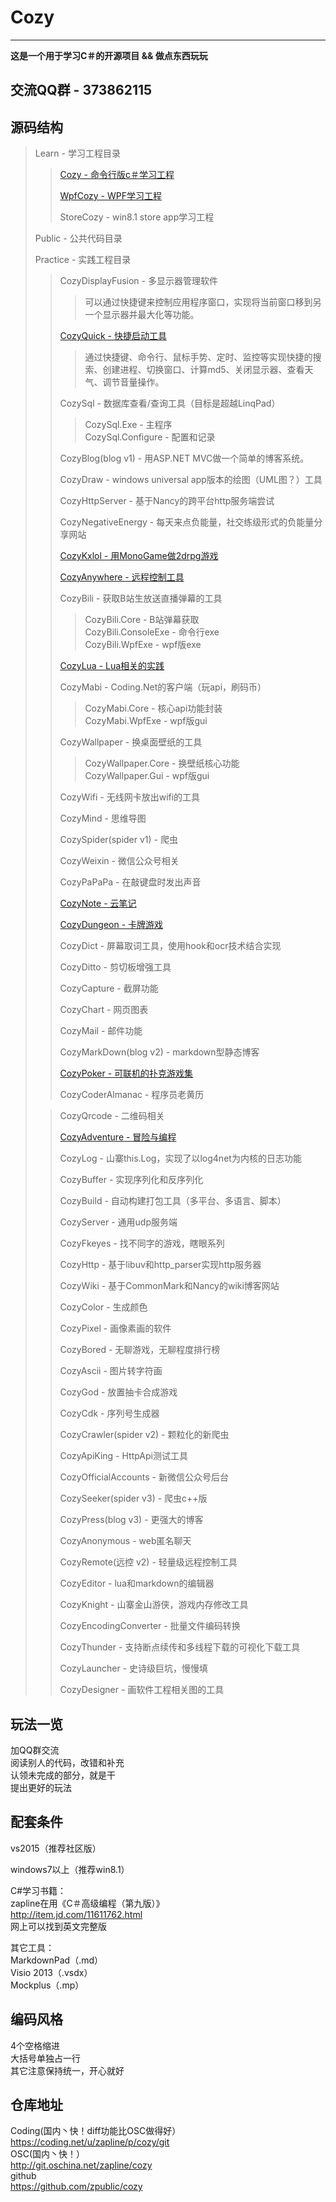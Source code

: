 Cozy
========
--------------------------------

<b>这是一个用于学习C＃的开源项目 && 做点东西玩玩</b>

交流QQ群 - 373862115
--------------------------------


源码结构
--------------------------------
> Learn - 学习工程目录  
> 
>> [Cozy - 命令行版c＃学习工程](doc/LearnCozy.md)
>>
>> [WpfCozy - WPF学习工程](doc/LearnWpfCozy.md)
>>
>> StoreCozy - win8.1 store app学习工程  
>
>
> Public - 公共代码目录  
>
>
> Practice - 实践工程目录  
> 
>> CozyDisplayFusion - 多显示器管理软件  
>>> 可以通过快捷键来控制应用程序窗口，实现将当前窗口移到另一个显示器并最大化等功能。  
>>
>> [CozyQuick - 快捷启动工具](doc/CozyQuick.md)
>>> 通过快捷键、命令行、鼠标手势、定时、监控等实现快捷的搜索、创建进程、切换窗口、计算md5、关闭显示器、查看天气、调节音量操作。  
>>
>> CozySql - 数据库查看/查询工具（目标是超越LinqPad）  
>>> CozySql.Exe - 主程序  
>>> CozySql.Configure - 配置和记录  
>>
>> CozyBlog(blog v1) - 用ASP.NET MVC做一个简单的博客系统。  
>>
>> CozyDraw - windows universal app版本的绘图（UML图？）工具  
>>
>> CozyHttpServer - 基于Nancy的跨平台http服务端尝试  
>>
>> CozyNegativeEnergy - 每天来点负能量，社交练级形式的负能量分享网站  
>>
>> [CozyKxlol - 用MonoGame做2drpg游戏](doc/CozyKxlol.md)
>>
>> [CozyAnywhere - 远程控制工具](doc/CozyAnywhere.md)  
>>
>> CozyBili - 获取B站生放送直播弹幕的工具  
>>> CozyBili.Core - B站弹幕获取  
>>> CozyBili.ConsoleExe - 命令行exe  
>>> CozyBili.WpfExe - wpf版exe  
>>
>> [CozyLua - Lua相关的实践](doc/CozyLua.md)
>>
>> CozyMabi - Coding.Net的客户端（玩api，刷码币）  
>>> CozyMabi.Core - 核心api功能封装  
>>> CozyMabi.WpfExe - wpf版gui  
>>
>> CozyWallpaper - 换桌面壁纸的工具  
>>> CozyWallpaper.Core - 换壁纸核心功能  
>>> CozyWallpaper.Gui - wpf版gui  
>>
>> CozyWifi - 无线网卡放出wifi的工具  
>>
>> CozyMind - 思维导图  
>>
>> CozySpider(spider v1) - 爬虫  
>>
>> CozyWeixin - 微信公众号相关  
>>
>> CozyPaPaPa - 在敲键盘时发出声音  
>>
>> [CozyNote - 云笔记](doc/CozyNote.md)  
>>
>> [CozyDungeon - 卡牌游戏](doc/CozyDungeon.md)  
>>
>> CozyDict - 屏幕取词工具，使用hook和ocr技术结合实现  
>>
>> CozyDitto - 剪切板增强工具  
>>
>> CozyCapture - 截屏功能  
>>
>> CozyChart - 网页图表  
>>
>> CozyMail - 邮件功能  
>>
>> CozyMarkDown(blog v2) - markdown型静态博客  
>>
>> [CozyPoker - 可联机的扑克游戏集](doc/CozyPoker.md)  
>>
>> CozyCoderAlmanac - 程序员老黄历  
>
>> CozyQrcode - 二维码相关
>>
>> [CozyAdventure - 冒险与编程](doc/CozyAdventure.md)
>>
>> CozyLog - 山寨this.Log，实现了以log4net为内核的日志功能  
>>
>> CozyBuffer - 实现序列化和反序列化  
>>
>> CozyBuild -  自动构建打包工具（多平台、多语言、脚本）  
>>
>> CozyServer - 通用udp服务端  
>>
>> CozyFkeyes - 找不同字的游戏，瞎眼系列
>>
>> CozyHttp - 基于libuv和http_parser实现http服务器  
>>
>> CozyWiki - 基于CommonMark和Nancy的wiki博客网站  
>>
>> CozyColor - 生成颜色
>>
>> CozyPixel - 画像素画的软件
>>
>> CozyBored - 无聊游戏，无聊程度排行榜  
>>
>> CozyAscii - 图片转字符画  
>>
>> CozyGod - 放置抽卡合成游戏  
>>
>> CozyCdk - 序列号生成器  
>>
>> CozyCrawler(spider v2) - 颗粒化的新爬虫  
>>
>> CozyApiKing - HttpApi测试工具  
>>
>> CozyOfficialAccounts - 新微信公众号后台  
>>
>> CozySeeker(spider v3) - 爬虫c++版  
>>
>> CozyPress(blog v3) - 更强大的博客  
>>
>> CozyAnonymous - web匿名聊天  
>>
>> CozyRemote(远控 v2) - 轻量级远程控制工具  
>>
>> CozyEditor - lua和markdown的编辑器  
>>
>> CozyKnight - 山寨金山游侠，游戏内存修改工具  
>>
>> CozyEncodingConverter - 批量文件编码转换  
>>
>> CozyThunder - 支持断点续传和多线程下载的可视化下载工具  
>>
>> CozyLauncher - 史诗级巨坑，慢慢填  
>>
>> CozyDesigner - 画软件工程相关图的工具  
>>

玩法一览
--------------------------------
加QQ群交流  
阅读别人的代码，改错和补充  
认领未完成的部分，就是干  
提出更好的玩法  


配套条件
--------------------------------
vs2015（推荐社区版）  
  
windows7以上（推荐win8.1）  

C#学习书籍：  
zapline在用《C＃高级编程（第九版）》  
<http://item.jd.com/11611762.html>  
网上可以找到英文完整版  

其它工具：  
MarkdownPad（.md）  
Visio 2013（.vsdx）  
Mockplus（.mp）  


编码风格
--------------------------------
4个空格缩进  
大括号单独占一行  
其它注意保持统一，开心就好  

仓库地址
--------------------------------
Coding(国内丶快！diff功能比OSC做得好）  
<https://coding.net/u/zapline/p/cozy/git>  
OSC(国内丶快！）  
<http://git.oschina.net/zapline/cozy>  
github  
<https://github.com/zpublic/cozy>  
